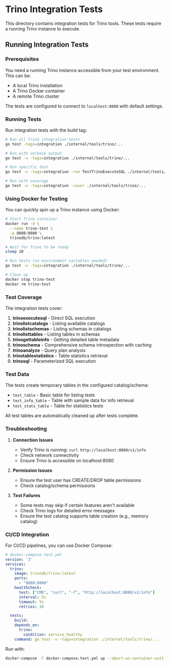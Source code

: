 # Trino Integration Tests

This directory contains integration tests for Trino tools. These tests require a running Trino instance to execute.

## Running Integration Tests

### Prerequisites

You need a running Trino instance accessible from your test environment. This can be:
- A local Trino installation
- A Trino Docker container
- A remote Trino cluster

The tests are configured to connect to `localhost:8080` with default settings.

### Running Tests

Run integration tests with the build tag:

```bash
# Run all Trino integration tests
go test -tags=integration ./internal/tools/trino/...

# Run with verbose output
go test -v -tags=integration ./internal/tools/trino/...

# Run specific test
go test -v -tags=integration -run TestTrinoExecuteSQL ./internal/tools/trino/...

# Run with coverage
go test -v -tags=integration -cover ./internal/tools/trino/...
```

### Using Docker for Testing

You can quickly spin up a Trino instance using Docker:

```bash
# Start Trino container
docker run -d \
  --name trino-test \
  -p 8080:8080 \
  trinodb/trino:latest

# Wait for Trino to be ready
sleep 10

# Run tests (no environment variables needed)
go test -v -tags=integration ./internal/tools/trino/...

# Clean up
docker stop trino-test
docker rm trino-test
```

### Test Coverage

The integration tests cover:

1. **trinoexecutesql** - Direct SQL execution
2. **trinolistcatalogs** - Listing available catalogs
3. **trinolistschemas** - Listing schemas in catalogs
4. **trinolisttables** - Listing tables in schemas
5. **trinogettableinfo** - Getting detailed table metadata
6. **trinoschema** - Comprehensive schema introspection with caching
7. **trinoanalyze** - Query plan analysis
8. **trinotablestatistics** - Table statistics retrieval
9. **trinosql** - Parameterized SQL execution

### Test Data

The tests create temporary tables in the configured catalog/schema:
- `test_table` - Basic table for listing tests
- `test_info_table` - Table with sample data for info retrieval
- `test_stats_table` - Table for statistics tests

All test tables are automatically cleaned up after tests complete.

### Troubleshooting

1. **Connection Issues**
   - Verify Trino is running: `curl http://localhost:8080/v1/info`
   - Check network connectivity
   - Ensure Trino is accessible on localhost:8080

2. **Permission Issues**
   - Ensure the test user has CREATE/DROP table permissions
   - Check catalog/schema permissions

3. **Test Failures**
   - Some tests may skip if certain features aren't available
   - Check Trino logs for detailed error messages
   - Ensure the test catalog supports table creation (e.g., memory catalog)

### CI/CD Integration

For CI/CD pipelines, you can use Docker Compose:

```yaml
# docker-compose.test.yml
version: '3'
services:
  trino:
    image: trinodb/trino:latest
    ports:
      - "8080:8080"
    healthcheck:
      test: ["CMD", "curl", "-f", "http://localhost:8080/v1/info"]
      interval: 5s
      timeout: 5s
      retries: 10

  tests:
    build: .
    depends_on:
      trino:
        condition: service_healthy
    command: go test -v -tags=integration ./internal/tools/trino/...
```

Run with:
```bash
docker-compose -f docker-compose.test.yml up --abort-on-container-exit
```

